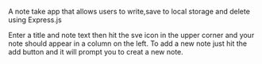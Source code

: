 A note take app that allows users to write,save to local storage and delete using Express.js

Enter a title and note text then hit the sve icon in the upper corner and your note should appear in a column on the left. 
To add a new note just hit the add button and it will prompt you to creat a new note. 
